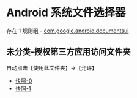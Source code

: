 # Android 系统文件选择器

存在 1 规则组 - [com.google.android.documentsui](/src/apps/com.google.android.documentsui.ts)

## 未分类-授权第三方应用访问文件夹

自动点击【使用此文件夹】->【允许】

- [快照-0](https://i.gkd.li/i/12799610)
- [快照-1](https://i.gkd.li/i/12799603)
